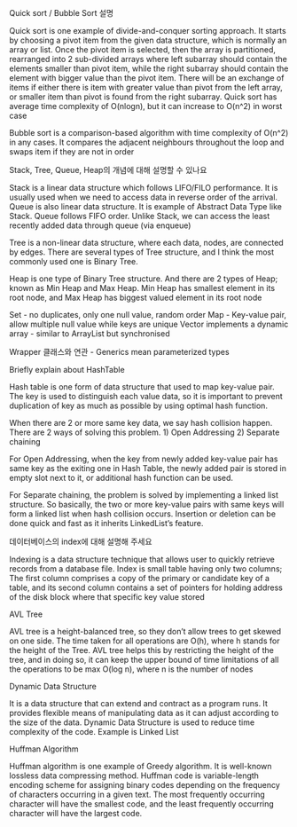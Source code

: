 Quick sort / Bubble Sort 설명

Quick sort is one example of divide-and-conquer sorting approach. It starts by choosing a pivot item from the given data structure, which is normally an array or list. Once the pivot item is selected, then the array is partitioned, rearranged into 2 sub-divided arrays where left subarray should contain the elements smaller than pivot item, while the right subarray should contain the element with bigger value than the pivot item. There will be an exchange of items if either there is item with greater value than pivot from the left array, or smaller item than pivot is found from the right subarray. Quick sort has average time complexity of O(nlogn), but it can increase to O(n^2) in worst case

Bubble sort is a comparison-based algorithm with time complexity of O(n^2) in any cases. It compares the adjacent neighbours throughout the loop and swaps item if they are not in order 

Stack, Tree, Queue, Heap의 개념에 대해 설명할 수 있나요

Stack is a linear data structure which follows LIFO/FILO performance. It is usually used when we need to access data in reverse order of the arrival.
Queue is also linear data structure. It is example of Abstract Data Type like Stack. Queue follows FIFO order. Unlike Stack, we can access the least recently added data through queue (via enqueue)

Tree is a non-linear data structure, where each data, nodes, are connected by edges. There are several types of Tree structure, and I think the most commonly used one is Binary Tree. 

Heap is one type of Binary Tree structure. And there are 2 types of Heap; known as Min Heap and Max Heap. Min Heap has smallest element in its root node, and Max Heap has biggest valued element in its root node

Set - no duplicates, only one null value, random order
Map - Key-value pair, allow multiple null value while keys are unique 
Vector implements a dynamic array - similar to ArrayList but synchronised

Wrapper 클래스와 연관 - Generics mean parameterized types

Briefly explain about HashTable

Hash table is one form of data structure that used to map key-value pair. The key is used to distinguish each value data, so it is important to prevent duplication of key as much as possible by using optimal hash function.

When there are 2 or more same key data, we say hash collision happen. There are 2 ways of solving this problem. 1) Open Addressing 2) Separate chaining

For Open Addressing, when the key from newly added key-value pair has same key as the exiting one in Hash Table, the newly added pair is stored in empty slot next to it, or additional hash function can be used.

For Separate chaining, the problem is solved by implementing a linked list structure. So basically, the two or more key-value pairs with same keys will form a linked list when hash collision occurs. Insertion or deletion can be done quick and fast as it inherits LinkedList’s feature.


데이터베이스의 index에 대해 설명해 주세요

Indexing is a data structure technique that allows user to quickly retrieve records from a database file. Index is small table having only two columns; The first column comprises a copy of the primary or candidate key of a table, and its second column contains a set of pointers for holding address of the disk block where that specific key value stored

AVL Tree

AVL tree is a height-balanced tree, so they don’t allow trees to get skewed on one side. The time taken for all operations are O(h), where h stands for the height of the Tree. 
AVL tree helps this by restricting the height of the tree, and in doing so, it can keep the upper bound of time limitations of all the operations to be max O(log n), where n is the number of nodes

Dynamic Data Structure 

It is a data structure that can extend and contract as a program runs. It provides flexible means of manipulating data as it can adjust according to the size of the data. 
Dynamic Data Structure is used to reduce time complexity of the code. 
Example is Linked List

Huffman Algorithm

Huffman algorithm is one example of Greedy algorithm. It is well-known lossless data compressing method. Huffman code is variable-length encoding scheme for assigning binary codes depending on the frequency of characters occurring in a given text. The most frequently occurring character will have the smallest code, and the least frequently occurring character will have the largest code.
